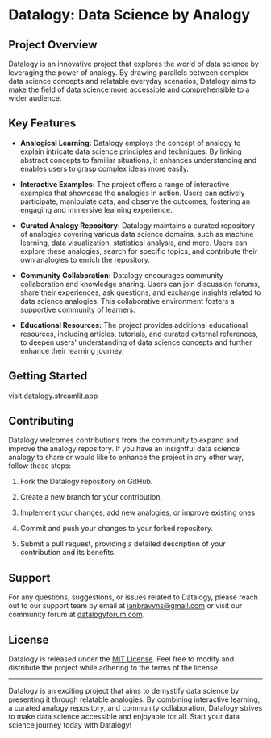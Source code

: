 # Datalogy: Data Science by Analogy

## Project Overview

Datalogy is an innovative project that explores the world of data science by leveraging the power of analogy. By drawing parallels between complex data science concepts and relatable everyday scenarios, Datalogy aims to make the field of data science more accessible and comprehensible to a wider audience.

## Key Features

- **Analogical Learning:** Datalogy employs the concept of analogy to explain intricate data science principles and techniques. By linking abstract concepts to familiar situations, it enhances understanding and enables users to grasp complex ideas more easily.

- **Interactive Examples:** The project offers a range of interactive examples that showcase the analogies in action. Users can actively participate, manipulate data, and observe the outcomes, fostering an engaging and immersive learning experience.

- **Curated Analogy Repository:** Datalogy maintains a curated repository of analogies covering various data science domains, such as machine learning, data visualization, statistical analysis, and more. Users can explore these analogies, search for specific topics, and contribute their own analogies to enrich the repository.

- **Community Collaboration:** Datalogy encourages community collaboration and knowledge sharing. Users can join discussion forums, share their experiences, ask questions, and exchange insights related to data science analogies. This collaborative environment fosters a supportive community of learners.

- **Educational Resources:** The project provides additional educational resources, including articles, tutorials, and curated external references, to deepen users' understanding of data science concepts and further enhance their learning journey.

## Getting Started
visit datalogy.streamlit.app

## Contributing

Datalogy welcomes contributions from the community to expand and improve the analogy repository. If you have an insightful data science analogy to share or would like to enhance the project in any other way, follow these steps:

1. Fork the Datalogy repository on GitHub.

2. Create a new branch for your contribution.

3. Implement your changes, add new analogies, or improve existing ones.

4. Commit and push your changes to your forked repository.

5. Submit a pull request, providing a detailed description of your contribution and its benefits.

## Support

For any questions, suggestions, or issues related to Datalogy, please reach out to our support team by email at [ianbravyns@gmail.com](mailto:ianbravyns@gmail.com) or visit our community forum at [datalogyforum.com](https://www.datalogyforum.com).

## License

Datalogy is released under the [MIT License](https://opensource.org/licenses/MIT). Feel free to modify and distribute the project while adhering to the terms of the license.

---
Datalogy is an exciting project that aims to demystify data science by presenting it through relatable analogies. By combining interactive learning, a curated analogy repository, and community collaboration, Datalogy strives to make data science accessible and enjoyable for all. Start your data science journey today with Datalogy!
